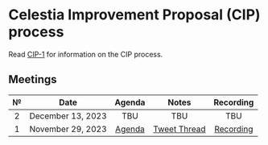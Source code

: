 # Celestia Improvement Proposal (CIP) process

Read [CIP-1](https://github.com/celestiaorg/CIPs/blob/main/cips/cip-1.md) for information on the CIP process.

## Meetings

|  №  |      Date       | Agenda | Notes | Recording |
|:---:|:---------------:|:------:|:-----:|:---------:|
| 2 | December 13, 2023 | TBU | TBU | TBU |
| 1  | November 29, 2023 | [Agenda](https://github.com/celestiaorg/CIPs/issues/8) | [Tweet Thread](https://twitter.com/JoshCStein/status/1729893879191621702)  |  [Recording](https://www.youtube.com/watch?v=EhWHHmPo_5Q) |
